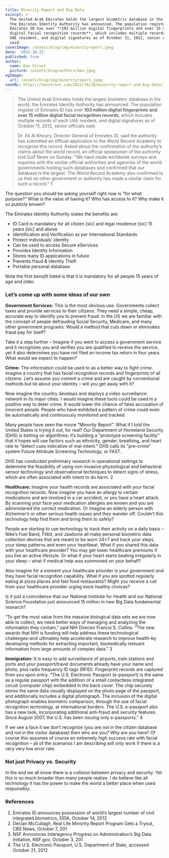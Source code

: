 ```yaml
---
title: Minority Report and Big Data
excerpt: >
  The United Arab Emirates holds the largest biometric database in the world,
  the Emirates Identity Authority has announced. The population register of
  Emirates ID has over **103 million digital fingerprints and over 15 million
  digital facial recognition records**, which includes multiple records of each
  UAE resident, and digital signatures as of October 11, 2012, senior officials
  said.
coverImage: /assets/blog/img/minorityreport.jpeg
date: '2012-10-21'
published: true
author:
  name: Dan Stroot
  picture: /assets/blog/authors/dan.jpeg
ogImage:
  url: /assets/blog/img/minorityreport.jpeg
seoURL: https://danstroot.com/2012/10/20/minority-report-and-big-data/
---
```


> The United Arab Emirates holds the largest biometric database in
> the world, the Emirates Identity Authority has announced. The
> population register of Emirates ID has over **103 million digital
> fingerprints and over 15 million digital facial recognition
> records**, which includes multiple records of each UAE resident,
> and digital signatures as of October 11, 2012, senior officials said.
>
> Dr. Ali Al Khoury, Director General of Emirates ID, said the
> authority has submitted an official application to the World
> Record Academy to recognize this record. Asked about the
> confirmation of the authority’s claims about the world record, an
> official spokesman of the authority told Gulf News on Sunday: "We
> have made worldwide surveys and inquiries with the similar
> official authorities and agencies of the world governments holding
> such databases and confirmed that our database is the largest. The
> World Record Academy also confirmed to us that no other government
> or authority has made a similar claim for such a record." 1

The question you should be asking yourself right now is “for what purpose?” What is the value of having it? Who has access to it? Why make it so publicly known?

The Emirates Identity Authority states the benefits are:

- ID Card is mandatory for all citizen [sic] and legal residence [sic] 15 years [sic] and above
- Identification and Verification as per International Standards
- Protect individuals’ identity
- Can be used to access Secure eServices
- Provides Identity Information
- Stores many ID applications in future
- Prevents fraud & Identity Theft
- Portable personal database

Note the first _benefit_ listed is that it is mandatory for all people 15 years of age and older.

### Let’s come up with some ideas of our own

**Government Services:** This is the most obvious use. Governments collect taxes and provide services to their citizens. They need a simple, cheap, accurate way to identify you to prevent fraud. In the US we are familiar with the concept of people defrauding Social Security, Medicare, and many other government programs. Would a method that cuts down or eliminates fraud pay for itself?

Take it a step further – Imagine if you went to access a government service and it recognizes you and verifies you are qualified to receive the service, yet it also determines you have not filed an income tax return in four years. What would we expect to happen?

**Crime:** The information could be used to as a better way to fight crime. Imagine a country that has facial recognition records and fingerprints of all citizens. Let’s assume you commit a crime and are caught by conventional methods but lie about your identity – will you get away with it?

Now imagine the country develops and deploys a video surveillance network in its major cities. I would imagine these tools could be used in a positive way to deter crime. It would lower the chance of false accusation of innocent people. People who have exhibited a pattern of crime could even be automatically and continuously monitored and tracked.

Many people have seen the movie “Minority Report”. What if I told the United States is trying it out, for real? Our Department of Homeland Security (DHS) is betting on algorithms: it’s building a “prototype screening facility” that it hopes will use factors such as ethnicity, gender, breathing, and heart rate to “detect cues indicative of mal-intent.” DHS calls its “pre-crime” system Future Attribute Screening Technology, or FAST.

DHS has conducted preliminary research in operational settings to determine the feasibility of using non-invasive physiological and behavioral sensor technology and observational techniques to detect signs of stress, which are often associated with intent to do harm. 2

**Healthcare:** Imagine your health records are associated with your facial recognition records. Now imagine you have an allergy to certain medications and are involved in a car accident, or you have a heart attack. By scanning your face your medication allergies are known and you are administered the correct medication. Or imagine an elderly person with Alzheimer’s or other serious health issues and they wander off. Couldn’t this technology help find them and bring them to safety?

People are starting to use technology to track their activity on a daily basis – Nike’s Fuel Band, Fitbit, and Jawbone all make personal biometric data collection devices that are meant to be worn 24×7 and track your steps, your sleep patterns and even your heartbeat. What if you shared this data with your healthcare provider? You may get lower healthcare premiums if you live an active lifestyle. Or what if your heart starts beating irregularly in your sleep – what if medical help was summoned on your behalf?

Also imagine for a moment your healthcare provider is your government and they have facial recognition capability. What if you are spotted regularly eating at pizza places and fast food restaurants? Might you receive a call from your healthcare provider urging more healthy choices?

Is it just a coincidence that our National Institute for Health and our National Science Foundation just announced 15 million in new Big Data fundamental research?

“To get the most value from the massive biological data sets we are now able to collect, we need better ways of managing and analyzing the information they contain,” said NIH Director Francis S. Collins. “The new awards that NIH is funding will help address these technological challenges–and ultimately help accelerate research to improve health–by developing methods for extracting important, biomedically relevant information from large amounts of complex data.” 3

**Immigration:** It is easy to add surveillance of airports, train stations and ports and your passport/travel documents already have your name and photo, plus radio frequency ID tags (RFID). Fingerprint records are captured from you upon entry.
“The U.S. Electronic Passport (e-passport) is the same as a regular passport with the addition of a small contactless integrated circuit (computer chip) embedded in the back cover. The chip securely stores the same data visually displayed on the photo page of the passport, and additionally includes a digital photograph. The inclusion of the digital photograph enables biometric comparison, through the use of facial recognition technology, at international borders. The U.S. e-passport also has a new look, incorporating additional anti-fraud and security features. Since August 2007, the U.S. has been issuing only e-passports.” 4

If we see a face it we don’t recognize (you are not in the citizen database and not in the visitor database) then who are you? Why are you here? Of course this assumes of course an extremely high success rate with facial recognition – all of the scenarios I am describing will only work if there is a very very low error rate.

### Not just Privacy vs. Security

In the end we all know there is a collision between privacy and security. Yet this is so much broader than many people realize. I do believe like all technology it has the power to make the world a better place when used responsibly.

### References

1. Emirates ID announces possession of world’s largest number of civil integrated biometrics, EIDA, October 14, 2012
2. Declan McCullagh, Real Life Minority Report Program Gets a Tryout, CBS News, October 7, 201
3. NSF Announces Interagency Progress on Administration’s Big Data Initiative, NSF.gov, October 3, 201
4. The U.S. Electronic Passport, U.S. Department of State, accessed October 21, 2012
